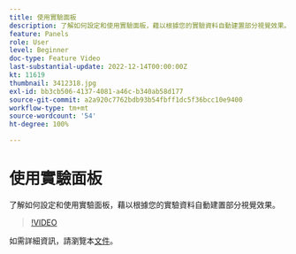 ```yaml
---
title: 使用實驗面板
description: 了解如何設定和使用實驗面板，藉以根據您的實驗資料自動建置部分視覺效果。
feature: Panels
role: User
level: Beginner
doc-type: Feature Video
last-substantial-update: 2022-12-14T00:00:00Z
kt: 11619
thumbnail: 3412318.jpg
exl-id: bb3cb506-4137-4081-a46c-b340ab58d177
source-git-commit: a2a920c7762bdb93b54fbff1dc5f36bcc10e9400
workflow-type: tm+mt
source-wordcount: '54'
ht-degree: 100%

---
```


# 使用實驗面板

了解如何設定和使用實驗面板，藉以根據您的實驗資料自動建置部分視覺效果。

>[!VIDEO](https://video.tv.adobe.com/v/3412318/?quality=12&learn=on)

如需詳細資訊，請瀏覽本[文件](https://experienceleague.adobe.com/docs/analytics-platform/using/cja-workspace/panels/experimentation.html?lang=zh-Hant)。
